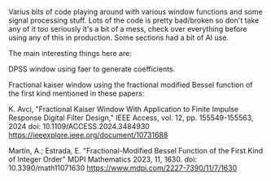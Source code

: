 Varius bits of code playing around with various window functions and some signal processing stuff.
Lots of the code is pretty bad/broken so don't take any of it too seriously it's a bit of a mess, check over everything before using any of this in production.
Some sections had a bit of AI use.

The main interesting things here are:

DPSS window using faer to generate coefficients.

Fractional kaiser window using the fractional modified Bessel function of the first kind mentioned in these papers:

K. Avci, "Fractional Kaiser Window With Application to Finite Impulse Response Digital Filter Design,"
IEEE Access, vol. 12, pp. 155549-155563, 2024
doi: 10.1109/ACCESS.2024.3484930
https://ieeexplore.ieee.org/document/10731688

Martín, A.; Estrada, E. "Fractional-Modified Bessel Function of the First Kind of Integer Order"
MDPI Mathematics 2023, 11, 1630.
doi: 10.3390/math11071630 
https://www.mdpi.com/2227-7390/11/7/1630
